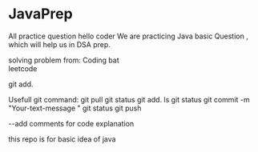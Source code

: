 # JavaPrep
All practice question 
hello coder
We are practicing Java basic Question , which will help us in DSA prep.

solving problem from:
Coding bat  
leetcode

git add.

Usefull git command:
git pull
git status 
git add.
ls
git status
git commit -m "Your-text-message "
git status
git push



--add comments for code explanation

this repo is for basic idea of java 
